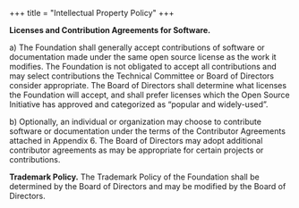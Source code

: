 +++
title = "Intellectual Property Policy"
+++

__Licenses and Contribution Agreements for Software.__

a)	The Foundation shall generally accept contributions of software or documentation made under the same open source license as the work it modifies. The Foundation is not obligated to accept all contributions and may select contributions the Technical Committee or Board of Directors consider appropriate. The Board of Directors shall determine what licenses the Foundation will accept, and shall prefer licenses which the Open Source Initiative has approved and categorized as “popular and widely-used”.

b)	Optionally, an individual or organization may choose to contribute software or documentation under the terms of the Contributor  Agreements attached in Appendix 6. The Board of Directors may adopt additional contributor agreements as may be appropriate for certain projects or contributions. 

__Trademark Policy.__ The Trademark Policy of the Foundation shall be determined by the Board of Directors and may be modified by the Board of Directors.  
